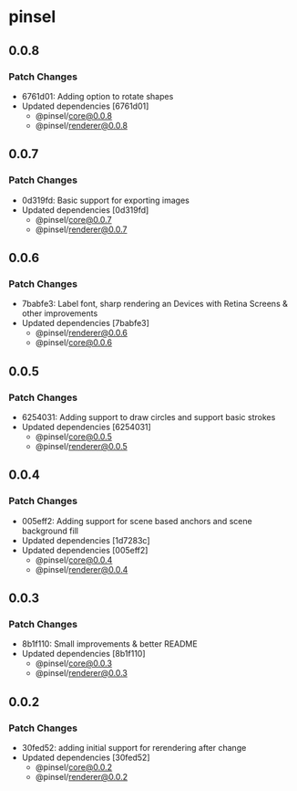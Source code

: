 # pinsel

## 0.0.8

### Patch Changes

- 6761d01: Adding option to rotate shapes
- Updated dependencies [6761d01]
  - @pinsel/core@0.0.8
  - @pinsel/renderer@0.0.8

## 0.0.7

### Patch Changes

- 0d319fd: Basic support for exporting images
- Updated dependencies [0d319fd]
  - @pinsel/core@0.0.7
  - @pinsel/renderer@0.0.7

## 0.0.6

### Patch Changes

- 7babfe3: Label font, sharp rendering an Devices with Retina Screens & other improvements
- Updated dependencies [7babfe3]
  - @pinsel/renderer@0.0.6
  - @pinsel/core@0.0.6

## 0.0.5

### Patch Changes

- 6254031: Adding support to draw circles and support basic strokes
- Updated dependencies [6254031]
  - @pinsel/core@0.0.5
  - @pinsel/renderer@0.0.5

## 0.0.4

### Patch Changes

- 005eff2: Adding support for scene based anchors and scene background fill
- Updated dependencies [1d7283c]
- Updated dependencies [005eff2]
  - @pinsel/core@0.0.4
  - @pinsel/renderer@0.0.4

## 0.0.3

### Patch Changes

- 8b1f110: Small improvements & better README
- Updated dependencies [8b1f110]
  - @pinsel/core@0.0.3
  - @pinsel/renderer@0.0.3

## 0.0.2

### Patch Changes

- 30fed52: adding initial support for rerendering after change
- Updated dependencies [30fed52]
  - @pinsel/core@0.0.2
  - @pinsel/renderer@0.0.2
